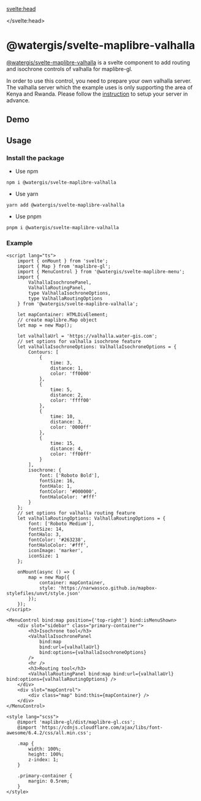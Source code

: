 <svelte:head>

<title>svelte-maplibre-valhalla | svelte-maplibre-components</title>
<meta name="twitter:title" content="svelte-maplibre-valhalla | svelte-maplibre-components" />
<meta property="og:title" content="svelte-maplibre-valhalla | svelte-maplibre-components" />

</svelte:head>

<script lang="ts">
  import Example from "./Example.svelte";
</script>

# @watergis/svelte-maplibre-valhalla

[@watergis/svelte-maplibre-valhalla](https://github.com/watergis/svelte-maplibre-components/tree/main/packages/valhalla) is a svelte component to add routing and isochrone controls of valhalla for maplibre-gl.

In order to use this control, you need to prepare your own valhalla server. The valhalla server which the example uses is only supporting the area of Kenya and Rwanda. Please follow the [instruction](https://water-gis.com/en/setups/valhalla/) to setup your server in advance.

## Demo

<Example />

## Usage

### Install the package

- Use npm

```
npm i @watergis/svelte-maplibre-valhalla
```

- Use yarn

```
yarn add @watergis/svelte-maplibre-valhalla
```

- Use pnpm

```
pnpm i @watergis/svelte-maplibre-valhalla
```

### Example

```svelte
<script lang="ts">
	import { onMount } from 'svelte';
	import { Map } from 'maplibre-gl';
	import { MenuControl } from '@watergis/svelte-maplibre-menu';
	import {
		ValhallaIsochronePanel,
		ValhallaRoutingPanel,
		type ValhallaIsochroneOptions,
		type ValhallaRoutingOptions
	} from '@watergis/svelte-maplibre-valhalla';

	let mapContainer: HTMLDivElement;
	// create maplibre.Map object
	let map = new Map();

	let valhallaUrl = 'https://valhalla.water-gis.com';
	// set options for valhalla isochrone feature
	let valhallaIsochroneOptions: ValhallaIsochroneOptions = {
		Contours: [
			{
				time: 3,
				distance: 1,
				color: 'ff0000'
			},
			{
				time: 5,
				distance: 2,
				color: 'ffff00'
			},
			{
				time: 10,
				distance: 3,
				color: '0000ff'
			},
			{
				time: 15,
				distance: 4,
				color: 'ff00ff'
			}
		],
		isochrone: {
			font: ['Roboto Bold'],
			fontSize: 16,
			fontHalo: 1,
			fontColor: '#000000',
			fontHaloColor: '#fff'
		}
	};
	// set options for valhalla routing feature
	let valhallaRoutingOptions: ValhallaRoutingOptions = {
		font: ['Roboto Medium'],
		fontSize: 14,
		fontHalo: 3,
		fontColor: '#263238',
		fontHaloColor: '#fff',
		iconImage: 'marker',
		iconSize: 1
	};

	onMount(async () => {
		map = new Map({
			container: mapContainer,
			style: 'https://narwassco.github.io/mapbox-stylefiles/unvt/style.json'
		});
	});
</script>

<MenuControl bind:map position={'top-right'} bind:isMenuShown>
	<div slot="sidebar" class="primary-container">
		<h3>Isochrone tool</h3>
		<ValhallaIsochronePanel
			bind:map
			bind:url={valhallaUrl}
			bind:options={valhallaIsochroneOptions}
		/>
		<hr />
		<h3>Routing tool</h3>
		<ValhallaRoutingPanel bind:map bind:url={valhallaUrl} bind:options={valhallaRoutingOptions} />
	</div>
	<div slot="mapControl">
		<div class="map" bind:this={mapContainer} />
	</div>
</MenuControl>

<style lang="scss">
	@import 'maplibre-gl/dist/maplibre-gl.css';
	@import 'https://cdnjs.cloudflare.com/ajax/libs/font-awesome/6.4.2/css/all.min.css';

	.map {
		width: 100%;
		height: 100%;
		z-index: 1;
	}

	.primary-container {
		margin: 0.5rem;
	}
</style>
```
